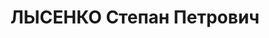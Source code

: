 ---
title: ЛЫСЕНКО Степан Петрович
description: народився 1887 у с. Мурафа Богодухівського пов. Харківської губ. Українець,
  із селян, освіта неповна середня, позапарт., у 1907 і 1917 рр. член організації
  соціалістів-революціонерів. Проживав у с. Балаклія Балаклійського р-ну Харківської
  обл. Старший бухгалтер контори Заготзерно. Заарештований _02.08.1937_ р. за к.-р.
  діяльність та агітацію (ст. 54-10 ч. 1 КК УРСР) і військовою колегією Верховного
  Суду СРСР _26.10.1937_ р. (статті 54-8, 54-11 КК УРСР) засуджений до розстрілу з
  конфіскацією майна. Розстріляний _27.10.1937_ р. у Києві. Реабілітований _23.09.1991_
  р.
---